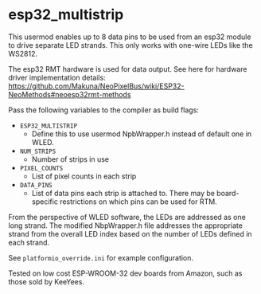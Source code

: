 # esp32_multistrip

This usermod enables up to 8 data pins to be used from an esp32 module to drive separate LED strands. This only works with one-wire LEDs like the WS2812.

The esp32 RMT hardware is used for data output. See here for hardware driver implementation details: https://github.com/Makuna/NeoPixelBus/wiki/ESP32-NeoMethods#neoesp32rmt-methods

Pass the following variables to the compiler as build flags:

 - `ESP32_MULTISTRIP`
   - Define this to use usermod NpbWrapper.h instead of default one in WLED.
 - `NUM_STRIPS`
   - Number of strips in use
 - `PIXEL_COUNTS`
   - List of pixel counts in each strip
 - `DATA_PINS`
   - List of data pins each strip is attached to. There may be board-specific restrictions on which pins can be used for RTM.

From the perspective of WLED software, the LEDs are addressed as one long strand. The modified NbpWrapper.h file addresses the appropriate strand from the overall LED index based on the number of LEDs defined in each strand.

See `platformio_override.ini` for example configuration.

Tested on low cost ESP-WROOM-32 dev boards from Amazon, such as those sold by KeeYees.
